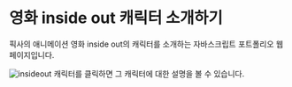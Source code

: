# 영화 inside out 캐릭터 소개하기

픽사의 애니메이션 영화 inside out의 캐릭터를 소개하는 자바스크립트 포트폴리오 웹페이지입니다.

![insideout](https://user-images.githubusercontent.com/114633528/215020330-677a7ab1-5868-4cdb-aed4-1a4d8059a506.png)
캐릭터를 클릭하면 그 캐릭터에 대한 설명을 볼 수 있습니다.
